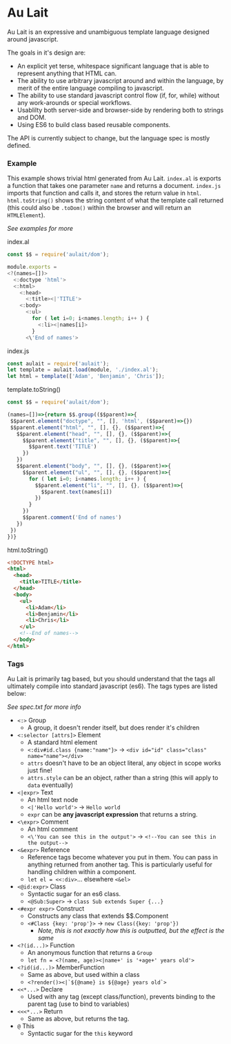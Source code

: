 # Au Lait

Au Lait is an expressive and unambiguous template language designed around javascript.

The goals in it's design are:
- An explicit yet terse, whitespace significant language that is able to represent anything that HTML can.
- The ability to use arbitrary javascript around and within the language, by merit of the entire language compiling to javascript.
- The ability to use standard javascript control flow (if, for, while) without any work-arounds or special workflows.
- Usablilty both server-side and browser-side by rendering both to strings and DOM.
- Using ES6 to build class based reusable components.

The API is currently subject to change, but the language spec is mostly defined.

### Example
This example shows trivial html generated from Au Lait. `index.al` is exports a function that takes one parameter `name` and returns a document. `index.js` imports that function and calls it, and stores the return value in `html`. `html.toString()` shows the string content of what the template call returned (this could also be `.toDom()` within the browser and will return an `HTMLElement`).

_See examples for more_

index.al
```javascript
const $$ = require('aulait/dom');

module.exports =
<?(names=[])>
  <:doctype 'html'>
  <:html>
    <:head>
      <:title><|'TITLE'>
    <:body>
      <:ul>
        for ( let i=0; i<names.length; i++ ) {
          <:li><|names[i]>
        }
      <\'End of names'>
```
index.js
```javascript
const aulait = require('aulait');
let template = aulait.load(module, './index.al');
let html = template(['Adam', 'Benjamin', 'Chris']);
```
template.toString()
```javascript
const $$ = require('aulait/dom');

(names=[])=>{return $$.group(($$parent)=>{
 $$parent.element("doctype", "", [], 'html', ($$parent)=>{})
 $$parent.element("html", "", [], {}, ($$parent)=>{
   $$parent.element("head", "", [], {}, ($$parent)=>{
     $$parent.element("title", "", [], {}, ($$parent)=>{
       $$parent.text('TITLE')
     })
   })
   $$parent.element("body", "", [], {}, ($$parent)=>{
     $$parent.element("ul", "", [], {}, ($$parent)=>{
       for ( let i=0; i<names.length; i++ ) {
         $$parent.element("li", "", [], {}, ($$parent)=>{
           $$parent.text(names[i])
         })
       }
     })
     $$parent.comment('End of names')
   })
 })
})}
```
html.toString()
```html
<!DOCTYPE html>
<html>
  <head>
    <title>TITLE</title>
  </head>
  <body>
    <ul>
      <li>Adam</li>
      <li>Benjamin</li>
      <li>Chris</li>
    </ul>
    <!--End of names-->
  </body>
</html>
```

### Tags
Au Lait is primarily tag based, but you should understand that the tags all ultimately compile into standard javascript (es6). The tags types are listed below:

_See spec.txt for more info_

- `<:>` Group
  - A group, it doesn't render itself, but does render it's children
- `<:selector [attrs]>` Element
  - A standard html element
  - `<:div#id.class {name:"name"}>` -> `<div id="id" class="class" name="name"></div>`
  - `attrs` doesn't have to be an object literal, any object in scope works just fine!
  - `attrs.style` can be an object, rather than a string (this will apply to `data` eventually)
- `<|expr>` Text
  - An html text node
  - `<|'Hello world'>` -> `Hello world`
  - `expr` can be __any javascript expression__ that returns a string.
- `<\expr>` Comment
  - An html comment
  - `<\'You can see this in the output'>` -> `<!--You can see this in the output-->`
- `<&expr>` Reference
  - Reference tags become whatever you put in them. You can pass in anything returned from another tag. This is particularly useful for handling children within a component.
  - `let el = <<:div>`... elsewhere `<&el>`
- `<@id:expr>` Class
  - Syntactic sugar for an es6 class.
  - `<@Sub:Super>` -> `class Sub extends Super {...}`
- `<#expr expr>` Construct
  - Constructs any class that extends $$.Component
  - `<#Class {key: 'prop'}>` -> `new Class({key: 'prop'})`
    - _Note, this is not exactly how this is outputted, but the effect is the same_
- `<?(id...)>` Function
  - An anonymous function that returns a `Group`
  - `let fn = <?(name, age)><|name+' is '+age+' years old'>`
- `<?id(id...)>` MemberFunction
  - Same as above, but used within a class
  - ```<?render()><|`${@name} is ${@age} years old`>```
- `<<*...>` Declare
  - Used with any tag (except class/function), prevents binding to the parent tag (use to bind to variables)
- `<<<*...>` Return
  - Same as above, but returns the tag.
- `@` This
  - Syntactic sugar for the `this` keyword
